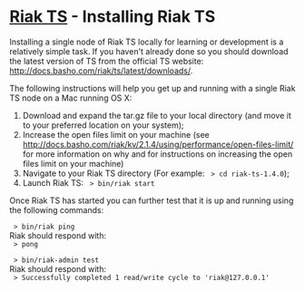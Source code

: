 # [Riak TS](README.md) - Installing Riak TS

Installing a single node of Riak TS locally for learning or development is a relatively simple task. If you haven't already done so you should download the latest version of TS from the official TS website: http://docs.basho.com/riak/ts/latest/downloads/.

The following instructions will help you get up and running with a single Riak TS node on a Mac running OS X:

1. Download and expand the tar.gz file to your local directory (and move it to your preferred location on your system);
1. Increase the open files limit on your machine (see http://docs.basho.com/riak/kv/2.1.4/using/performance/open-files-limit/ for more information on why and for instructions on increasing the open files limit on your machine)
1. Navigate to your Riak TS directory (For example: ``` > cd riak-ts-1.4.0```);
1. Launch Riak TS: ``` > bin/riak start```

Once Riak TS has started you can further test that it is up and running using the following commands:

``` > bin/riak ping```  
Riak should respond with:  
``` > pong```  

``` > bin/riak-admin test```  
Riak should respond with:  
``` > Successfully completed 1 read/write cycle to 'riak@127.0.0.1'```

